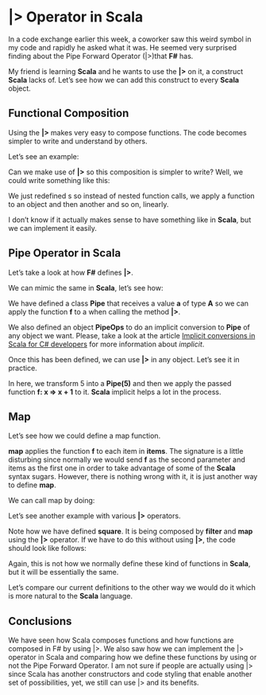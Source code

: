 # |> Operator in Scala

In a code exchange earlier this week, a coworker saw this weird symbol in my code and rapidly he asked what it was. He seemed very surprised finding about the Pipe Forward Operator (|>)that **F#** has.

My friend is learning **Scala** and he wants to use the **|>** on it, a construct **Scala** lacks of. Let’s see how we can add this construct to every **Scala** object.

## Functional Composition

Using the **|>** makes very easy to compose functions. The code becomes simpler to write and understand by others.

Let’s see an example:

<script src="https://gist.github.com/anicolaspp/10f16118c18852e29fec.js"></script>

Can we make use of **|>** so this composition is simpler to write? Well, we could write something like this:

<script src="https://gist.github.com/anicolaspp/661c423dd70eea6915ec.js"></script>

We just redefined s so instead of nested function calls, we apply a function to an object and then another and so on, linearly.

I don’t know if it actually makes sense to have something like in **Scala**, but we can implement it easily.

## Pipe Operator in Scala

Let’s take a look at how **F#** defines **|>**.

<script src="https://gist.github.com/anicolaspp/b51f7986571bad061a1d.js"></script>

We can mimic the same in **Scala**, let’s see how:

<script src="https://gist.github.com/anicolaspp/774851ad942ad54541ec.js"></script>

We have defined a class **Pipe** that receives a value **a** of type **A** so we can apply the function **f** to a when calling the method **|>**.

We also defined an object **PipeOps** to do an implicit conversion to **Pipe** of any object we want. Please, take a look at the article [Implicit conversions in Scala for C# developers](https://medium.com/@anicolaspp/implicit-conversions-in-scala-for-c-developers-92ea6c7902fa#.vnw84hxr9) for more information about _implicit_.

Once this has been defined, we can use **|>** in any object. Let’s see it in practice.

<script src="https://gist.github.com/anicolaspp/184ccb4b48cb814f4959.js"></script>

In here, we transform 5 into a **Pipe(5)** and then we apply the passed function **f: x => x + 1** to it. **Scala** implicit helps a lot in the process.

## Map

Let’s see how we could define a map function.

<script src="https://gist.github.com/anicolaspp/98e5c954b80102a0f981.js"></script>

**map** applies the function **f** to each item in **items**. The signature is a little disturbing since normally we would send **f** as the second parameter and items as the first one in order to take advantage of some of the **Scala** syntax sugars. However, there is nothing wrong with it, it is just another way to define **map**.

We can call map by doing:

<script src="https://gist.github.com/anicolaspp/b4e8a94b0cddaa7d1931.js"></script>

Let’s see another example with various **|>** operators.

<script src="https://gist.github.com/anicolaspp/0234c7ddfada5449f341.js"></script>

Note how we have defined **square**. It is being composed by **filter** and **map** using the **|>** operator. If we have to do this without using **|>**, the code should look like follows:

<script src="https://gist.github.com/anicolaspp/e9421dbe243db4636536.js"></script>

Again, this is not how we normally define these kind of functions in **Scala**, but it will be essentially the same.

Let’s compare our current definitions to the other way we would do it which is more natural to the **Scala** language.

<script src="https://gist.github.com/anicolaspp/c2ed858794971e9697e6.js"></script>

## Conclusions
We have seen how Scala composes functions and how functions are composed in F# by using |>. We also saw how we can implement the |> operator in Scala and comparing how we define these functions by using or not the Pipe Forward Operator. I am not sure if people are actually using |> since Scala has another constructors and code styling that enable another set of possibilities, yet, we still can use |> and its benefits.
